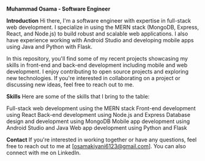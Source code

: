 **Muhammad Osama - Software Engineer**


**Introduction**
Hi there, I'm a software engineer with expertise in full-stack web development. I specialize in using the MERN stack (MongoDB, Express, React, and Node.js) to build robust and scalable web applications. I also have experience working with Android Studio and developing mobile apps using Java and Python with Flask.

In this repository, you'll find some of my recent projects showcasing my skills in front-end and back-end development including mobile and web development. I enjoy contributing to open source projects and exploring new technologies. If you're interested in collaborating on a project or discussing new ideas, feel free to reach out to me.


**Skills**
Here are some of the skills that I bring to the table:

Full-stack web development using the MERN stack
Front-end development using React
Back-end development using Node.js and Express
Database design and development using MongoDB
Mobile app development using Android Studio and Java
Web app development using Python and Flask


**Contact**
If you're interested in working together or have any questions, feel free to reach out to me at [osamakiyani6123@gmail.com]. You can also connect with me on LinkedIn.
